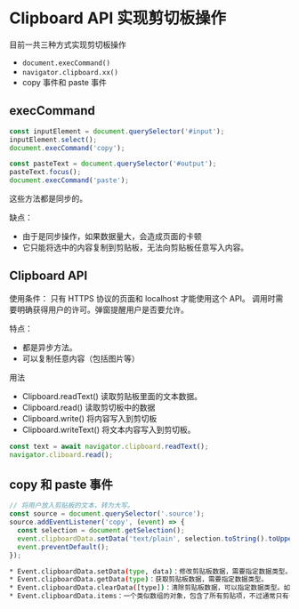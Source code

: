 # Clipboard API 实现剪切板操作

目前一共三种方式实现剪切板操作
* `document.execCommand()` 
* `navigator.clipboard.xx()`
* copy 事件和 paste 事件



## execCommand

```javascript
const inputElement = document.querySelector('#input');
inputElement.select();
document.execCommand('copy');

const pasteText = document.querySelector('#output');
pasteText.focus();
document.execCommand('paste');
```

这些方法都是同步的。

缺点：
* 由于是同步操作，如果数据量大，会造成页面的卡顿
* 它只能将选中的内容复制到剪贴板，无法向剪贴板任意写入内容。



## Clipboard API

使用条件：
只有 HTTPS 协议的页面和 localhost 才能使用这个 API。
调用时需要明确获得用户的许可。弹窗提醒用户是否要允许。

特点：
* 都是异步方法。
* 可以复制任意内容（包括图片等）



用法
* Clipboard.readText() 读取剪贴板里面的文本数据。
* Clipboard.read() 读取剪切板中的数据
* Clipboard.write() 将内容写入到剪切板
* Clipboard.writeText() 将文本内容写入到剪切板。


```javascript
const text = await navigator.clipboard.readText();
navigator.cliboard.read();
```



## copy 和 paste 事件
```javascript
// 将用户放入剪贴板的文本，转为大写。
const source = document.querySelector('.source');
source.addEventListener('copy', (event) => {
  const selection = document.getSelection();
  event.clipboardData.setData('text/plain', selection.toString().toUpperCase());
  event.preventDefault();
});
```

```bash
* Event.clipboardData.setData(type, data)：修改剪贴板数据，需要指定数据类型。
* Event.clipboardData.getData(type)：获取剪贴板数据，需要指定数据类型。
* Event.clipboardData.clearData([type])：清除剪贴板数据，可以指定数据类型。如果不指定类型，将清除所有类型的数据。
* Event.clipboardData.items：一个类似数组的对象，包含了所有剪贴项，不过通常只有一个剪贴项。
```
